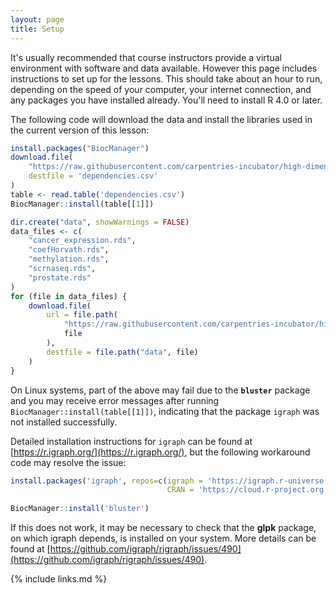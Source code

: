 ```yaml
---
layout: page
title: Setup
---
```


It's usually recommended that course instructors provide a virtual environment
with software and data available. However this page includes instructions
to set up for the lessons. This should take about an hour to run, depending on
the speed of your computer, your internet connection, and any packages you have
installed already. You'll need to install R 4.0 or later.

The following code will download the data and install the libraries
used in the current version of this lesson:

```r
install.packages("BiocManager")
download.file(
    "https://raw.githubusercontent.com/carpentries-incubator/high-dimensional-stats-r/gh-pages/dependencies.csv",
    destfile = 'dependencies.csv'
)
table <- read.table('dependencies.csv')
BiocManager::install(table[[1]])

dir.create("data", showWarnings = FALSE)
data_files <- c(
    "cancer_expression.rds",
    "coefHorvath.rds",
    "methylation.rds",
    "scrnaseq.rds",
    "prostate.rds"
)
for (file in data_files) {
    download.file(
        url = file.path(
            "https://raw.githubusercontent.com/carpentries-incubator/high-dimensional-stats-r/gh-pages/data",
            file
        ),
        destfile = file.path("data", file)
    )
}
```

On Linux systems, part of the above may fail due to the **`bluster`** package and you may receive error messages after running `BiocManager::install(table[[1]])`, indicating that the package `igraph` was not installed successfully. 

Detailed installation instructions for `igraph` can be found at [https://r.igraph.org/](https://r.igraph.org/), but the following workaround code may resolve the issue:

```r
install.packages('igraph', repos=c(igraph = 'https://igraph.r-universe.dev', 
                                   CRAN = 'https://cloud.r-project.org'))
                                   
BiocManager::install('bluster')
```

If this does not work, it may be necessary to check that the **glpk** package, on which igraph depends, is installed on your system. More details can be found at [https://github.com/igraph/rigraph/issues/490](https://github.com/igraph/rigraph/issues/490).

{% include links.md %}
